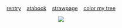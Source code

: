 <p align="center">
  <a href="https://rentry.co/bulletwound"> rentry</a>  ‎ ‎ ‎  <a href="https://tokki.atabook.org"> atabook</a>  ‎ ‎ ‎  <a href="https://fated.straw.page"> strawpage</a>  ‎ ‎ ‎  <a href="https://colormytree.me/2024/01JDZWBFWWS6A32CG85JN61WVD"> color my tree</a>
  </p>

<p align="center">
  <img src="https://files.catbox.moe/0dyb6u.png">
</p>
